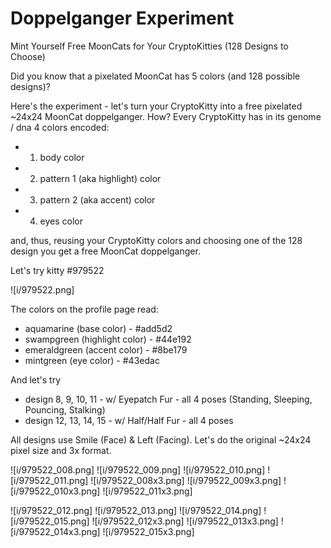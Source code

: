# Doppelganger Experiment

Mint Yourself Free MoonCats for Your CryptoKitties (128 Designs to Choose)

Did you know that a pixelated MoonCat has 5 colors (and 128 possible designs)?

Here's the experiment - let's turn your CryptoKitty into a free pixelated ~24x24 MoonCat doppelganger.
How? Every CryptoKitty has in its genome / dna 4 colors encoded:

- 1) body color
- 2) pattern 1 (aka highlight) color
- 3) pattern 2 (aka accent) color
- 4) eyes color

and, thus, reusing your CryptoKitty colors and choosing one of the 128 design you get a free MoonCat doppelganger.

Let's try kitty #979522

![i/979522.png]

The colors on the profile page read:

- aquamarine (base color)           - #add5d2
- swampgreen (highlight color)      - #44e192
- emeraldgreen (accent color)       - #8be179
- mintgreen (eye color)             - #43edac

And let's try
- design 8, 9, 10, 11     - w/ Eyepatch Fur   - all 4 poses (Standing, Sleeping, Pouncing, Stalking)
- design 12, 13, 14, 15   - w/ Half/Half Fur - all 4 poses

All designs use Smile (Face) & Left (Facing). Let's do the original ~24x24 pixel size and 3x format.


![i/979522_008.png]
![i/979522_009.png]
![i/979522_010.png]
![i/979522_011.png]
![i/979522_008x3.png]
![i/979522_009x3.png]
![i/979522_010x3.png]
![i/979522_011x3.png]

![i/979522_012.png]
![i/979522_013.png]
![i/979522_014.png]
![i/979522_015.png]
![i/979522_012x3.png]
![i/979522_013x3.png]
![i/979522_014x3.png]
![i/979522_015x3.png]


